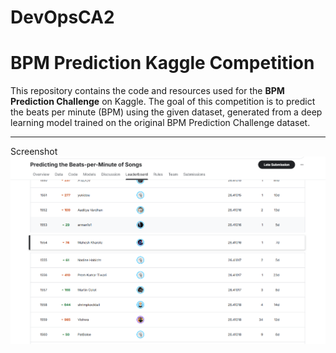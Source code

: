 # DevOpsCA2

# BPM Prediction Kaggle Competition

This repository contains the code and resources used for the **BPM Prediction Challenge** on Kaggle. The goal of this competition is to predict the beats per minute (BPM) using the given dataset, generated from a deep learning model trained on the original BPM Prediction Challenge dataset.

---

Screenshot
![Submission](Screenshot/Leaderboard.png)
